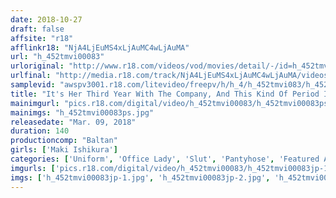 ```yaml
---
date: 2018-10-27
draft: false
affsite: "r18"
afflinkr18: "NjA4LjEuMS4xLjAuMC4wLjAuMA"
url: "h_452tmvi00083"
urloriginal: "http://www.r18.com/videos/vod/movies/detail/-/id=h_452tmvi00083"
urlfinal: "http://media.r18.com/track/NjA4LjEuMS4xLjAuMC4wLjAuMA/videos/vod/movies/detail/-/id=h_452tmvi00083"
samplevid: "awspv3001.r18.com/litevideo/freepv/h/h_4/h_452tmvi083/h_452tmvi083_dmb_w.mp4"
title: "It's Her Third Year With The Company, And This Kind Of Period Is Pretty Typical"
mainimgurl: "pics.r18.com/digital/video/h_452tmvi00083/h_452tmvi00083ps.jpg"
mainimgs: "h_452tmvi00083ps.jpg"
releasedate: "Mar. 09, 2018"
duration: 140
productioncomp: "Baltan"
girls: ['Maki Ishikura']
categories: ['Uniform', 'Office Lady', 'Slut', 'Pantyhose', 'Featured Actress', 'Threesome / Foursome', 'Hi-Def']
imgurls: ['pics.r18.com/digital/video/h_452tmvi00083/h_452tmvi00083jp-1.jpg', 'pics.r18.com/digital/video/h_452tmvi00083/h_452tmvi00083jp-2.jpg', 'pics.r18.com/digital/video/h_452tmvi00083/h_452tmvi00083jp-3.jpg', 'pics.r18.com/digital/video/h_452tmvi00083/h_452tmvi00083jp-4.jpg', 'pics.r18.com/digital/video/h_452tmvi00083/h_452tmvi00083jp-5.jpg', 'pics.r18.com/digital/video/h_452tmvi00083/h_452tmvi00083jp-6.jpg', 'pics.r18.com/digital/video/h_452tmvi00083/h_452tmvi00083jp-7.jpg', 'pics.r18.com/digital/video/h_452tmvi00083/h_452tmvi00083jp-8.jpg', 'pics.r18.com/digital/video/h_452tmvi00083/h_452tmvi00083jp-9.jpg', 'pics.r18.com/digital/video/h_452tmvi00083/h_452tmvi00083jp-10.jpg', 'pics.r18.com/digital/video/h_452tmvi00083/h_452tmvi00083jp-11.jpg', 'pics.r18.com/digital/video/h_452tmvi00083/h_452tmvi00083jp-12.jpg', 'pics.r18.com/digital/video/h_452tmvi00083/h_452tmvi00083jp-13.jpg', 'pics.r18.com/digital/video/h_452tmvi00083/h_452tmvi00083jp-14.jpg', 'pics.r18.com/digital/video/h_452tmvi00083/h_452tmvi00083jp-15.jpg', 'pics.r18.com/digital/video/h_452tmvi00083/h_452tmvi00083jp-16.jpg', 'pics.r18.com/digital/video/h_452tmvi00083/h_452tmvi00083jp-17.jpg', 'pics.r18.com/digital/video/h_452tmvi00083/h_452tmvi00083jp-18.jpg', 'pics.r18.com/digital/video/h_452tmvi00083/h_452tmvi00083jp-19.jpg', 'pics.r18.com/digital/video/h_452tmvi00083/h_452tmvi00083jp-20.jpg']
imgs: ['h_452tmvi00083jp-1.jpg', 'h_452tmvi00083jp-2.jpg', 'h_452tmvi00083jp-3.jpg', 'h_452tmvi00083jp-4.jpg', 'h_452tmvi00083jp-5.jpg', 'h_452tmvi00083jp-6.jpg', 'h_452tmvi00083jp-7.jpg', 'h_452tmvi00083jp-8.jpg', 'h_452tmvi00083jp-9.jpg', 'h_452tmvi00083jp-10.jpg', 'h_452tmvi00083jp-11.jpg', 'h_452tmvi00083jp-12.jpg', 'h_452tmvi00083jp-13.jpg', 'h_452tmvi00083jp-14.jpg', 'h_452tmvi00083jp-15.jpg', 'h_452tmvi00083jp-16.jpg', 'h_452tmvi00083jp-17.jpg', 'h_452tmvi00083jp-18.jpg', 'h_452tmvi00083jp-19.jpg', 'h_452tmvi00083jp-20.jpg']
---
```

